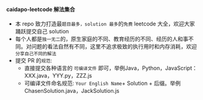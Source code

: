 #### caidapo-leetcode 解法集合
- 本 repo 致力打造最`题目最多，solution 最多`的`免费` leetcode 大全，欢迎大家踊跃提交自己 solution 
- 每个人都是`独一无二`的，原生家庭的不同、教育经历的不同、经历的人和事不同。对问题的看法自然有不同，这里不追求极致的执行用时和内存消耗，欢迎`分享自己不同的解法`
- 提交 PR 的`规范`:
  - 直接提交各种语言的 `可编译文件` 即可，举例Java，Python，JavaScript：XXX.java，YYY.py，ZZZ.js
  - 可编译文件命名规范: `Your English Name`+ Solution + 后缀。举例 ChasenSolution.java，JackSolution.js
